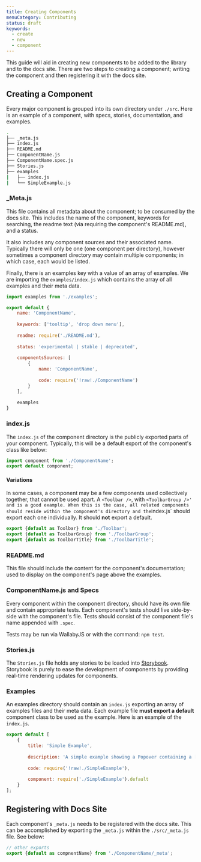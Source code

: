 ```yaml
---
title: Creating Components
menuCategory: Contributing
status: draft
keywords:
  - create
  - new
  - component
---
```


This guide will aid in creating new components to be added to the library and to the docs site. There are two steps to creating a component; writing the component and then registering it with the docs site.

## Creating a Component

Every major component is grouped into its own directory under `./src`. Here is an example of a component, with specs, stories, documentation, and examples.

```bash
.
├── _meta.js
├── index.js
├── README.md
├── ComponentName.js
├── ComponentName.spec.js
├── Stories.js
├── examples
|   ├── index.js
|   └── SimpleExample.js
```

### _Meta.js
This file contains all metadata about the component; to be consumed by the docs site. This includes the name of the component, keywords for searching, the readme text (via requiring the component's README.md), and a status.
 
It also includes any component sources and their associated name. Typically there will only be one (one component per directory), however sometimes a component directory may contain multiple components; in which case, each would be listed.

Finally, there is an examples key with a value of an array of examples. We are importing the `examples/index.js` which contains the array of all examples and their meta data.

```js
import examples from './examples';

export default {
    name: 'ComponentName',
    
    keywords: ['tooltip', 'drop down menu'],
    
    readme: require('./README.md'),
    
    status: 'experimental | stable | deprecated',
    
    componentsSources: [
        {
            name: 'ComponentName',
            
            code: require('!raw!./ComponentName')
        }
    ],
    
    examples
}
```

### index.js
The `index.js` of the component directory is the publicly exported parts of your component. Typically, this will be a default export of the component's class like below:

```js
import component from './ComponentName';
export default component;
```

#### Variations
In some cases, a component may be a few components used collectively together, that cannot be used apart. A `<Toolbar />`, with `<ToolbarGroup />' and `<ToolbarTitle />` is a good example. When this is the case, all related components should reside within the component's directory and the `index.js` should export each one individually. It should **not** export a default.

```js
export {default as Toolbar} from './Toolbar';
export {default as ToolbarGroup} from './ToolbarGroup';
export {default as ToolbarTitle} from './ToolbarTitle';
```

### README.md
This file should include the content for the component's documentation; used to display on the component's page above the examples.

### ComponentName.js and Specs
Every component within the component directory, should have its own file and contain appropriate tests. Each component's tests should live side-by-side with the component's file. Tests should consist of the component file's name appended with `.spec`.

Tests may be run via WallabyJS or with the command: `npm test`.

### Stories.js
The `Stories.js` file holds any stories to be loaded into [Storybook](https://github.com/kadirahq/react-storybook). Storybook is purely to ease the development of components by providing real-time rendering updates for components.

### Examples
An examples directory should contain an `index.js` exporting an array of examples files and their meta data. Each example file **must export a default** component class to be used as the example. Here is an example of the `index.js`.

```js
export default [
    {
        title: 'Simple Example',
        
        description: 'A simple example showing a Popover containing a [Menu](/#/components/menu). It can be also closed by clicking away from the Popover.',
        
        code: require('!raw!./SimpleExample'),
        
        component: require('./SimpleExample').default
    }
];
```

## Registering with Docs Site
Each component's `_meta.js` needs to be registered with the docs site. This can be accomplished by exporting the `_meta.js` within the `./src/_meta.js` file. See below:

```js
// other exports
export {default as compnentName} from './ComponentName/_meta';
```